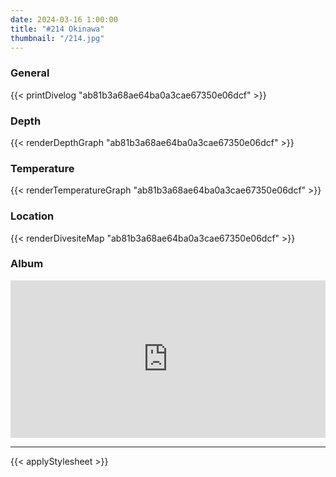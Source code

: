 ```yaml
---
date: 2024-03-16 1:00:00
title: "#214 Okinawa"
thumbnail: "/214.jpg"
---
```


### General

{{< printDivelog "ab81b3a68ae64ba0a3cae67350e06dcf" >}}

### Depth

{{< renderDepthGraph "ab81b3a68ae64ba0a3cae67350e06dcf" >}}

### Temperature

{{< renderTemperatureGraph "ab81b3a68ae64ba0a3cae67350e06dcf" >}}

### Location

{{< renderDivesiteMap "ab81b3a68ae64ba0a3cae67350e06dcf" >}}

### Album

<div class='lr_embed' style='position: relative; padding-bottom: 50%; height: 0; overflow: hidden;'><iframe id='iframe' src='https://lightroom.adobe.com/embed/shares/ff0b70c070964f15b72cac77f1fff3a8/slideshow?background_color=%232D2D2D&color=%23999999' frameborder='0'style='width:100%; height:100%; position: absolute; top:0; left:0;' ></iframe></div>

---

{{< applyStylesheet >}}
